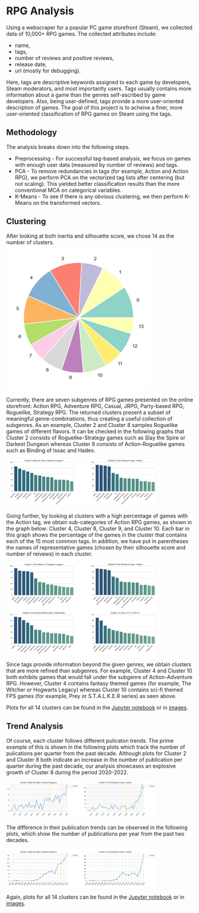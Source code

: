 # RPG Analysis
Using a webscraper for a popular PC game storefront (Steam), we collected data of 10,000+ RPG games. The collected attributes include:
- name,
- tags,
- number of reviews and positive reviews,
- release date,
- url (mostly for debugging).

Here, tags are descriptive keywords assigned to each game by developers, Steam moderators, and most importantly users. Tags usually contains more information about a game than the genres self-ascribed by game developers. Also, being user-defined, tags provide a more user-oriented description of games. The goal of this project is to acheive a finer, more user-oriented classification of RPG games on Steam using the tags.

## Methodology
The analysis breaks down into the following steps.
- Preprocessing - For successful tag-based analysis, we focus on games with enough user data (measured by number of reviews) and tags. 
- PCA - To remove redundancies in tags (for example, Action and Action RPG), we perform PCA on the vectorized tag lists after centering (but not scaling). This yielded better classification results than the more conventional MCA on categorical variables.
- K-Means - To see if there is any obvious clustering, we then perform K-Means on the transformed vectors.

## Clustering
After looking at both inertia and silhouette score, we chose 14 as the number of clusters.
<img src="images/cluster-pie.png">

Currently, there are seven subgenres of RPG games presented on the online storefront: Action RPG, Adventure RPG, Casual, JRPG, Party-based RPG, Roguelike, Strategy RPG. The returned clusters present a subset of meaningful genre-combinations, thus creating a useful collection of subgenres. As an example, Cluster 2 and Cluster 8 samples Roguelike games of different flavors. It can be checked in the following graphs that Cluster 2 consists of Roguelike-Strategy games such as Slay the Spire or Darkest Dungeon whereas Cluster 8 consists of Action-Roguelike games such as Binding of Issac and Hades.

<img src="images/roguelike-tags.png" width=80% height=80%>

Going further, by looking at clusters with a high percentage of games with the Action tag, we obtain sub-categories of Action RPG games, as shown in the graph below: Cluster 4, Cluster 8, Cluster 9, and Cluster 10. Each bar in this graph shows the percentage of the games in the cluster that contains each of the 15 most common tags. In addition, we have put in parentheses the names of representative games (chosen by their silhouette score and number of reivews) in each cluster.

<img src="images/action-tags.png" width=80% height=80%>

Since tags provide information beyond the given genres, we obtain clusters that are more refined than subgenres. For example, Cluster 4 and Cluster 10 both exhibits games that would fall under the subgenre of Action-Adventure RPG. However, Cluster 4 contains fantasy themed games (for example, The Witcher or Hogwarts Legacy) whereas Cluster 10 contains sci-fi themed FPS games (for example, Prey or S.T.A.L.K.E.R series) as seen above.

Plots for all 14 clusters can be found in the [Jupyter notebook](RPG_Clustering_and_Analysis.ipynb) or in [images](images).

## Trend Analysis
Of course, each cluster follows different pulicaton trends. The prime example of this is shown in the following plots which track the number of pulications per quarter from the past decade. Although plots for Cluster 2 and Cluster 8 both indicate an increase in the number of publication per quarter during the past decade, our analysis showcases an explosive growth of Cluster 8 during the period 2020-2022.

<img src="images/roguelike-quarterly-trends.png" width=80% height=80%>

The difference in their publication trends can be observed in the following plots, which show the number of publications per year from the past two decades.

<img src="images/roguelike-yearly-trends.png" width=80% height=80%>

Again, plots for all 14 clusters can be found in the [Jupyter notebook](RPG_Clustering_and_Analysis.ipynb) or in [images](images).
